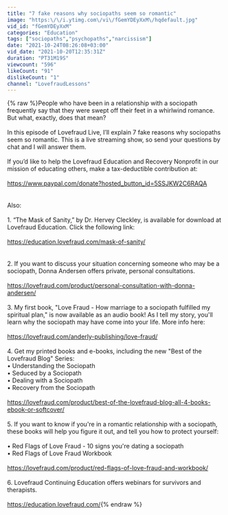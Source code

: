 ```yaml
---
title: "7 fake reasons why sociopaths seem so romantic"
image: "https:\/\/i.ytimg.com\/vi\/fGemYDEyXxM\/hqdefault.jpg"
vid_id: "fGemYDEyXxM"
categories: "Education"
tags: ["sociopaths","psychopaths","narcissism"]
date: "2021-10-24T08:26:08+03:00"
vid_date: "2021-10-20T12:35:31Z"
duration: "PT31M19S"
viewcount: "596"
likeCount: "91"
dislikeCount: "1"
channel: "LovefraudLessons"
---
```

{% raw %}People who have been in a relationship with a sociopath frequently say that they were swept off their feet in a whirlwind romance. But what, exactly, does that mean?<br /><br />In this episode of Lovefraud Live, I’ll explain 7 fake reasons why sociopaths seem so romantic. This is a live streaming show, so send your questions by chat and I will answer them. <br /><br />If you’d like to help the Lovefraud Education and Recovery Nonprofit in our mission of educating others, make a tax-deductible contribution at:<br /><br /><a rel="nofollow" target="blank" href="https://www.paypal.com/donate?hosted_button_id=5SSJKW2C6RAQA">https://www.paypal.com/donate?hosted_button_id=5SSJKW2C6RAQA</a><br /><br /><br />Also:<br /><br />1. “The Mask of Sanity,” by Dr. Hervey Cleckley, is available for download at Lovefraud Education. Click the following link:<br /><br /><a rel="nofollow" target="blank" href="https://education.lovefraud.com/mask-of-sanity/">https://education.lovefraud.com/mask-of-sanity/</a><br /><br /><br />2. If you want to discuss your situation concerning someone who may be a sociopath, Donna Andersen offers private, personal consultations.<br /><br /><a rel="nofollow" target="blank" href="https://lovefraud.com/product/personal-consultation-with-donna-andersen/">https://lovefraud.com/product/personal-consultation-with-donna-andersen/</a><br /><br />3. My first book, &quot;Love Fraud - How marriage to a sociopath fulfilled my spiritual plan,&quot; is now available as an audio book! As I tell my story, you'll learn why the sociopath may have come into your life. More info here:<br /><br /><a rel="nofollow" target="blank" href="https://lovefraud.com/anderly-publishing/love-fraud/">https://lovefraud.com/anderly-publishing/love-fraud/</a><br /><br />4. Get my printed books and e-books, including the new &quot;Best of the Lovefraud Blog&quot; Series:<br />• Understanding the Sociopath<br />• Seduced by a Sociopath<br />• Dealing with a Sociopath<br />• Recovery from the Sociopath<br /><br /><a rel="nofollow" target="blank" href="https://lovefraud.com/product/best-of-the-lovefraud-blog-all-4-books-ebook-or-softcover/">https://lovefraud.com/product/best-of-the-lovefraud-blog-all-4-books-ebook-or-softcover/</a><br /><br />5. If you want to know if you're in a romantic relationship with a sociopath, these books will help you figure it out, and tell you how to protect yourself:<br /><br />• Red Flags of Love Fraud - 10 signs you're dating a sociopath<br />• Red Flags of Love Fraud Workbook <br /><br /><a rel="nofollow" target="blank" href="https://lovefraud.com/product/red-flags-of-love-fraud-and-workbook/">https://lovefraud.com/product/red-flags-of-love-fraud-and-workbook/</a><br /><br />6. Lovefraud Continuing Education offers webinars for survivors and therapists.<br /><br /><a rel="nofollow" target="blank" href="https://education.lovefraud.com/">https://education.lovefraud.com/</a>{% endraw %}
